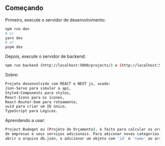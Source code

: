 ## Começando

Primeiro, execute o servidor de desenvolvimento:

```bash
npm run dev
# or
yarn dev
# or
pnpm dev
```

Depois, execute o servidor de backend:

```bash
npm run backend (http://localhost:5000/projects/) e (http://localhost:5000/categories/)
```

Sobre:

```bash
Projeto desenvolvido com REACT e NEXT js, usado: 
Json-Serve para simular a api,
Styled-Components para stylos,
React-Icons para os ícones,
React-Router-Dom para roteamento,
uuid para criar um ID único,
TypeScript para Lógicas.
```

Aprendendo a usar:

```bash
Project Budeget ou (Projeto de Orçamento), é feito para calcular os orçamentos
de empresas e seus serviços adicionais. Para adiconar novas categorias, basta
abrir o arquivo db.json, e adicionar um objeto com 'id' e 'name' ao array de "categories".
```
